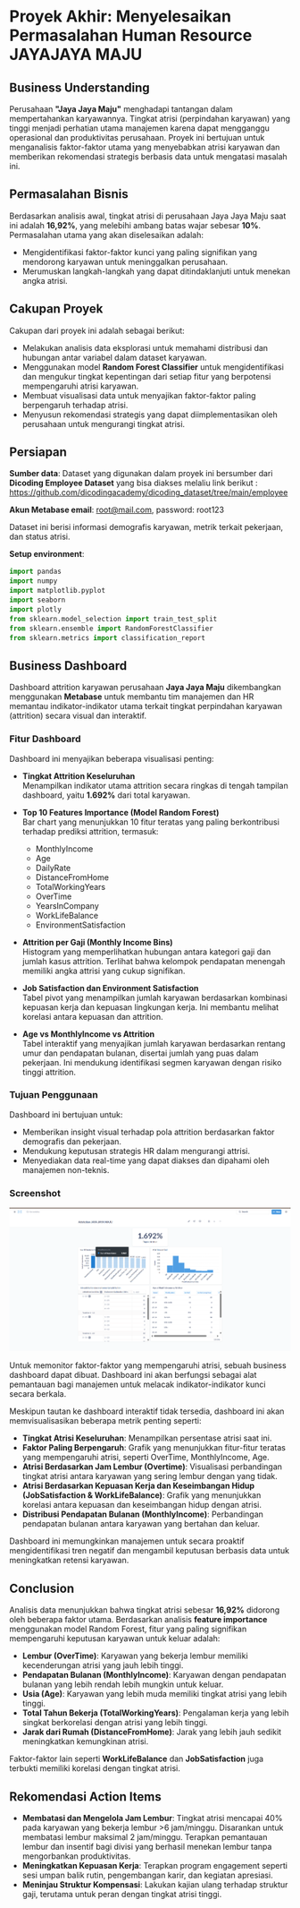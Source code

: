 
# Proyek Akhir: Menyelesaikan Permasalahan Human Resource JAYAJAYA MAJU

## Business Understanding

Perusahaan **"Jaya Jaya Maju"** menghadapi tantangan dalam mempertahankan karyawannya. Tingkat atrisi (perpindahan karyawan) yang tinggi menjadi perhatian utama manajemen karena dapat mengganggu operasional dan produktivitas perusahaan. Proyek ini bertujuan untuk menganalisis faktor-faktor utama yang menyebabkan atrisi karyawan dan memberikan rekomendasi strategis berbasis data untuk mengatasi masalah ini.

## Permasalahan Bisnis

Berdasarkan analisis awal, tingkat atrisi di perusahaan Jaya Jaya Maju saat ini adalah **16,92%**, yang melebihi ambang batas wajar sebesar **10%**. Permasalahan utama yang akan diselesaikan adalah:

- Mengidentifikasi faktor-faktor kunci yang paling signifikan yang mendorong karyawan untuk meninggalkan perusahaan.
- Merumuskan langkah-langkah yang dapat ditindaklanjuti untuk menekan angka atrisi.

## Cakupan Proyek

Cakupan dari proyek ini adalah sebagai berikut:

- Melakukan analisis data eksplorasi untuk memahami distribusi dan hubungan antar variabel dalam dataset karyawan.
- Menggunakan model **Random Forest Classifier** untuk mengidentifikasi dan mengukur tingkat kepentingan dari setiap fitur yang berpotensi mempengaruhi atrisi karyawan.
- Membuat visualisasi data untuk menyajikan faktor-faktor paling berpengaruh terhadap atrisi.
- Menyusun rekomendasi strategis yang dapat diimplementasikan oleh perusahaan untuk mengurangi tingkat atrisi.

## Persiapan

**Sumber data**: Dataset yang digunakan dalam proyek ini bersumber dari **Dicoding Employee Dataset** yang bisa diakses melaliu link berikut : https://github.com/dicodingacademy/dicoding_dataset/tree/main/employee

**Akun Metabase email**: root@mail.com, password: root123

Dataset ini berisi informasi demografis karyawan, metrik terkait pekerjaan, dan status atrisi.

**Setup environment**:

```python
import pandas
import numpy
import matplotlib.pyplot
import seaborn
import plotly
from sklearn.model_selection import train_test_split
from sklearn.ensemble import RandomForestClassifier
from sklearn.metrics import classification_report
```


## Business Dashboard

Dashboard attrition karyawan perusahaan **Jaya Jaya Maju** dikembangkan menggunakan **Metabase** untuk membantu tim manajemen dan HR memantau indikator-indikator utama terkait tingkat perpindahan karyawan (attrition) secara visual dan interaktif.

### Fitur Dashboard

Dashboard ini menyajikan beberapa visualisasi penting:

- **Tingkat Attrition Keseluruhan**  
  Menampilkan indikator utama attrition secara ringkas di tengah tampilan dashboard, yaitu **1.692%** dari total karyawan.

- **Top 10 Features Importance (Model Random Forest)**  
  Bar chart yang menunjukkan 10 fitur teratas yang paling berkontribusi terhadap prediksi attrition, termasuk:
  - MonthlyIncome
  - Age
  - DailyRate
  - DistanceFromHome
  - TotalWorkingYears
  - OverTime
  - YearsInCompany
  - WorkLifeBalance
  - EnvironmentSatisfaction

- **Attrition per Gaji (Monthly Income Bins)**  
  Histogram yang memperlihatkan hubungan antara kategori gaji dan jumlah kasus attrition. Terlihat bahwa kelompok pendapatan menengah memiliki angka attrisi yang cukup signifikan.

- **Job Satisfaction dan Environment Satisfaction**  
  Tabel pivot yang menampilkan jumlah karyawan berdasarkan kombinasi kepuasan kerja dan kepuasan lingkungan kerja. Ini membantu melihat korelasi antara kepuasan dan attrition.

- **Age vs MonthlyIncome vs Attrition**  
  Tabel interaktif yang menyajikan jumlah karyawan berdasarkan rentang umur dan pendapatan bulanan, disertai jumlah yang puas dalam pekerjaan. Ini mendukung identifikasi segmen karyawan dengan risiko tinggi attrition.

### Tujuan Penggunaan

Dashboard ini bertujuan untuk:
- Memberikan insight visual terhadap pola attrition berdasarkan faktor demografis dan pekerjaan.
- Mendukung keputusan strategis HR dalam mengurangi attrisi.
- Menyediakan data real-time yang dapat diakses dan dipahami oleh manajemen non-teknis.

### Screenshot

![Business Dashboard Attrition Karyawan](AmeliaGizzela-dashboard.jpg)


Untuk memonitor faktor-faktor yang mempengaruhi atrisi, sebuah business dashboard dapat dibuat. Dashboard ini akan berfungsi sebagai alat pemantauan bagi manajemen untuk melacak indikator-indikator kunci secara berkala.

Meskipun tautan ke dashboard interaktif tidak tersedia, dashboard ini akan memvisualisasikan beberapa metrik penting seperti:

- **Tingkat Atrisi Keseluruhan**: Menampilkan persentase atrisi saat ini.
- **Faktor Paling Berpengaruh**: Grafik yang menunjukkan fitur-fitur teratas yang mempengaruhi atrisi, seperti OverTime, MonthlyIncome, Age.
- **Atrisi Berdasarkan Jam Lembur (Overtime)**: Visualisasi perbandingan tingkat atrisi antara karyawan yang sering lembur dengan yang tidak.
- **Atrisi Berdasarkan Kepuasan Kerja dan Keseimbangan Hidup (JobSatisfaction & WorkLifeBalance)**: Grafik yang menunjukkan korelasi antara kepuasan dan keseimbangan hidup dengan atrisi.
- **Distribusi Pendapatan Bulanan (MonthlyIncome)**: Perbandingan pendapatan bulanan antara karyawan yang bertahan dan keluar.

Dashboard ini memungkinkan manajemen untuk secara proaktif mengidentifikasi tren negatif dan mengambil keputusan berbasis data untuk meningkatkan retensi karyawan.

## Conclusion

Analisis data menunjukkan bahwa tingkat atrisi sebesar **16,92%** didorong oleh beberapa faktor utama. Berdasarkan analisis **feature importance** menggunakan model Random Forest, fitur yang paling signifikan mempengaruhi keputusan karyawan untuk keluar adalah:

- **Lembur (OverTime)**: Karyawan yang bekerja lembur memiliki kecenderungan atrisi yang jauh lebih tinggi.
- **Pendapatan Bulanan (MonthlyIncome)**: Karyawan dengan pendapatan bulanan yang lebih rendah lebih mungkin untuk keluar.
- **Usia (Age)**: Karyawan yang lebih muda memiliki tingkat atrisi yang lebih tinggi.
- **Total Tahun Bekerja (TotalWorkingYears)**: Pengalaman kerja yang lebih singkat berkorelasi dengan atrisi yang lebih tinggi.
- **Jarak dari Rumah (DistanceFromHome)**: Jarak yang lebih jauh sedikit meningkatkan kemungkinan atrisi.

Faktor-faktor lain seperti **WorkLifeBalance** dan **JobSatisfaction** juga terbukti memiliki korelasi dengan tingkat atrisi.

## Rekomendasi Action Items

- **Membatasi dan Mengelola Jam Lembur**: Tingkat atrisi mencapai 40% pada karyawan yang bekerja lembur >6 jam/minggu. Disarankan untuk membatasi lembur maksimal 2 jam/minggu. Terapkan pemantauan lembur dan insentif bagi divisi yang berhasil menekan lembur tanpa mengorbankan produktivitas.
- **Meningkatkan Kepuasan Kerja**: Terapkan program engagement seperti sesi umpan balik rutin, pengembangan karir, dan kegiatan apresiasi.
- **Meninjau Struktur Kompensasi**: Lakukan kajian ulang terhadap struktur gaji, terutama untuk peran dengan tingkat atrisi tinggi.

